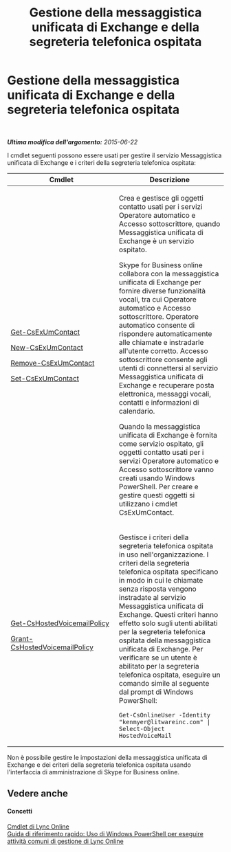 ﻿---
title: Gestione della messaggistica unificata di Exchange e della segreteria telefonica ospitata
TOCTitle: Gestione della messaggistica unificata di Exchange e della segreteria telefonica ospitata
ms:assetid: 844bf8d5-e093-4dcd-abcf-48dc70e8c73c
ms:mtpsurl: https://technet.microsoft.com/it-it/library/Dn362822(v=OCS.15)
ms:contentKeyID: 56269932
ms.date: 08/24/2015
mtps_version: v=OCS.15
ms.translationtype: HT
---

# Gestione della messaggistica unificata di Exchange e della segreteria telefonica ospitata

 

_**Ultima modifica dell'argomento:** 2015-06-22_

I cmdlet seguenti possono essere usati per gestire il servizio Messaggistica unificata di Exchange e i criteri della segreteria telefonica ospitata:


<table>
<colgroup>
<col style="width: 50%" />
<col style="width: 50%" />
</colgroup>
<thead>
<tr class="header">
<th>Cmdlet</th>
<th>Descrizione</th>
</tr>
</thead>
<tbody>
<tr class="odd">
<td><p><a href="get-csexumcontact.md">Get-CsExUmContact</a></p>
<p><a href="new-csexumcontact.md">New-CsExUmContact</a></p>
<p><a href="remove-csexumcontact.md">Remove-CsExUmContact</a></p>
<p><a href="set-csexumcontact.md">Set-CsExUmContact</a></p></td>
<td><p>Crea e gestisce gli oggetti contatto usati per i servizi Operatore automatico e Accesso sottoscrittore, quando Messaggistica unificata di Exchange è un servizio ospitato.</p>
<p>Skype for Business online collabora con la messaggistica unificata di Exchange per fornire diverse funzionalità vocali, tra cui Operatore automatico e Accesso sottoscrittore. Operatore automatico consente di rispondere automaticamente alle chiamate e instradarle all'utente corretto. Accesso sottoscrittore consente agli utenti di connettersi al servizio Messaggistica unificata di Exchange e recuperare posta elettronica, messaggi vocali, contatti e informazioni di calendario.</p>
<p>Quando la messaggistica unificata di Exchange è fornita come servizio ospitato, gli oggetti contatto usati per i servizi Operatore automatico e Accesso sottoscrittore vanno creati usando Windows PowerShell. Per creare e gestire questi oggetti si utilizzano i cmdlet CsExUmContact.</p></td>
</tr>
<tr class="even">
<td><p><a href="get-cshostedvoicemailpolicy.md">Get-CsHostedVoicemailPolicy</a></p>
<p><a href="grant-cshostedvoicemailpolicy.md">Grant-CsHostedVoicemailPolicy</a></p></td>
<td><p>Gestisce i criteri della segreteria telefonica ospitata in uso nell'organizzazione. I criteri della segreteria telefonica ospitata specificano in modo in cui le chiamate senza risposta vengono instradate al servizio Messaggistica unificata di Exchange. Questi criteri hanno effetto solo sugli utenti abilitati per la segreteria telefonica ospitata della messaggistica unificata di Exchange. Per verificare se un utente è abilitato per la segreteria telefonica ospitata, eseguire un comando simile al seguente dal prompt di Windows PowerShell:</p>
<pre><code>Get-CsOnlineUser -Identity &quot;kenmyer@litwareinc.com&quot; | Select-Object HostedVoiceMail</code></pre></td>
</tr>
</tbody>
</table>


Non è possibile gestire le impostazioni della messaggistica unificata di Exchange e dei criteri della segreteria telefonica ospitata usando l'interfaccia di amministrazione di Skype for Business online.

## Vedere anche

#### Concetti

[Cmdlet di Lync Online](the-skype-for-business-online-cmdlets.md)  
[Guida di riferimento rapido: Uso di Windows PowerShell per eseguire attività comuni di gestione di Lync Online](quick-reference-using-windows-powershell-to-do-common-skype-for-business-online-management-tasks.md)

